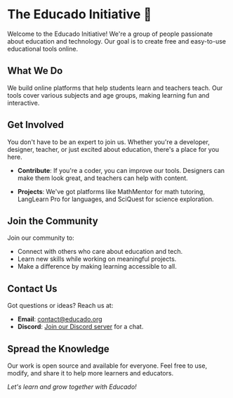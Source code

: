 # The Educado Initiative 👋

Welcome to the Educado Initiative! We're a group of people passionate about education and technology. Our goal is to create free and easy-to-use educational tools online.

## What We Do

We build online platforms that help students learn and teachers teach. Our tools cover various subjects and age groups, making learning fun and interactive.

## Get Involved

You don't have to be an expert to join us. Whether you're a developer, designer, teacher, or just excited about education, there's a place for you here.

- **Contribute**: If you're a coder, you can improve our tools. Designers can make them look great, and teachers can help with content.

- **Projects**: We've got platforms like MathMentor for math tutoring, LangLearn Pro for languages, and SciQuest for science exploration.

## Join the Community

Join our community to:

- Connect with others who care about education and tech.
- Learn new skills while working on meaningful projects.
- Make a difference by making learning accessible to all.

## Contact Us

Got questions or ideas? Reach us at:

- **Email**: contact@educado.org
- **Discord**: [Join our Discord server](https://discord.gg/educado) for a chat.

## Spread the Knowledge

Our work is open source and available for everyone. Feel free to use, modify, and share it to help more learners and educators.

_Let's learn and grow together with Educado!_
